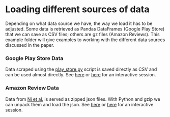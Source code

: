 # Loading different sources of data

Depending on what data source we have, the way we load it has to be adjusted. Some data is retrieved as Pandas DataFrames (Google Play Store) that we can save as CSV files; others are gz files (Amazon Reviews). This example folder will give examples to working with the different data sources discussed in the paper.

### Google Play Store Data
Data scraped using the [play_store.py](../scraping/play_store.py) script is saved directly as CSV and can be used almost directly. See [here](./load_google.py) or [here](load_google.ipynb) for an interactive session.

### Amazon Review Data
Data from [Ni et al.](https://nijianmo.github.io/amazon/index.html) is served as zipped json files. With Python and gzip we can unpack them and load the json. See [here](./load_amazon.py) or [here](load_amazon.ipynb) for an interactive session.